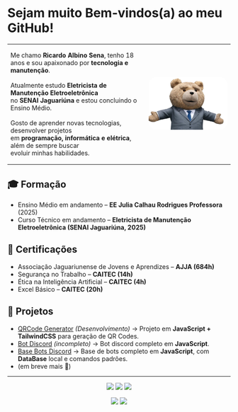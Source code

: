 # Sejam muito Bem-vindos(a) ao meu GitHub!

<div align="left">
  <table>
    <tr>
      <td>
        <p align="left">
          Me chamo <b>Ricardo Albino Sena</b>, tenho 18 anos e sou apaixonado por <b>tecnologia e manutenção</b>.<br><br>
          Atualmente estudo <b>Eletricista de Manutenção Eletroeletrônica</b><br>
          no <b>SENAI Jaguariúna</b> e estou concluindo o Ensino Médio.<br><br>
          Gosto de aprender novas tecnologias, desenvolver projetos<br>
          em <b>programação, informática e elétrica</b>, além de sempre buscar<br>
          evoluir minhas habilidades.  
        </p>
      </td>
      <td>
        <img src="ted2.png" width="500px" style="border-radius: 17px;" alt="Foto Perfil"/>
      </td>
    </tr>
  </table>
</div>

## 🎓 Formação
- Ensino Médio em andamento – **EE Julia Calhau Rodrigues Professora** (2025)  
- Curso Técnico em andamento – **Eletricista de Manutenção Eletroeletrônica (SENAI Jaguariúna, 2025)**  

## 📜 Certificações
- Associação Jaguariunense de Jovens e Aprendizes – **AJJA (684h)**  
- Segurança no Trabalho – **CAITEC (14h)**  
- Ética na Inteligência Artificial – **CAITEC (4h)**  
- Excel Básico – **CAITEC (20h)**  


## 📂 Projetos
- [QRCode Generator](https://github.com/seuusuario/qrcode-generator) _(Desenvolvimento)_ → Projeto em **JavaScript + TailwindCSS** para geração de QR Codes.  
- [Bot Discord](https://github.com/ricardo-as1/Hyouka) _(incompleto)_ → Bot discord completo em **JavaScript**.
- [Base Bots Discord](https://github.com/ricardo-as1/BaseBotsDiscordJS) → Base de bots completo em **JavaScript**, com **DataBase** local e comandos padrões.
- (em breve mais 🚀)

***

<p align="center">
  <img src="https://skillicons.dev/icons?i=html,css,js,nodejs" />  
  <img src="https://skillicons.dev/icons?i=vscode,webstorm,github" />  
  <img src="https://skillicons.dev/icons?i=discordjs,npm" />
</p>

<p align="center">
  <img height="150" src="https://github-readme-stats.vercel.app/api?username=ricardo-as1&theme=tokyonight&show_icons=true&include_all_commits=true" />
  <img height="160" src="https://github-readme-stats.vercel.app/api/top-langs/?username=ricardo-as1&theme=tokyonight&layout=compact" />
</p>
